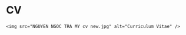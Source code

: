# CV
<!DOCTYPE html>
<html>
<head>
    <title>My Web Page</title>
</head>
<body>

    <img src="NGUYEN NGOC TRA MY cv new.jpg" alt="Curriculum Vitae" />

</body>
</html>
